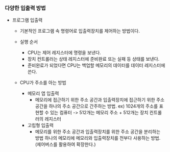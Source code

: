### 다양한 입출력 방법

- 프로그램 입출력

  - 기본적인 프로그램 속 명령어로 입출력장치를 제어하는 방법이다.
  - 실행 순서

    - CPU는 제어 레지스터에 명령을 보낸다.
    - 장치 컨트롤러는 상태 레지스터에 준비완료 또는 실패 등 상태를 보낸다.
    - 준비완료가 되었다면 CPU는 백업할 메모리의 데이터를 데이터 레지스터에 쓴다.

  - CPU가 주소를 아는 방법
    - 메모리 앱 입출력
      - 메모리에 접근하기 위한 주소 공간과 입출력장치에 접근하기 위한 주소 공간을 하나의 주소 공간으로 간주하는 방법.
        ex) 1024개의 주소를 표현할 수 있는 컴퓨터 -> 512개는 메모리 주소 + 512개는 장치 컨트롤러의 레지스터
    - 고립형 입출력
      - 메모리를 위한 주소 공간과 입출력장치를 위한 주소 공간을 분리하는 방법
        하나의 메모리에 메모리와 입출력장치를 전부다 사용하는 방법. (제어버스를 활용하여 확장한다.)
